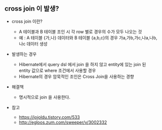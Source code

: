 ## cross join 이 발생?

* cross join 이란?
  * A 테이블과 B 테이블 조인 시 각 row 별로 경우의 수가 모두 나오는 것
  * 예 : A 테이블 {가,나} 데이터와 B 테이블 {a,b,c}의 경우 가a,가b,가c,나a,나b,나c 데이터 생성

* 발생하는 경우
  * Hibernate에서 query dsl 에서 join 을 하지 않고 entity에 있는 join 된 entity 값으로 where 조건에서 사용할 경우
  * Hibernate의 경우 암묵적인 조인은 Cross Join을 사용하는 경향

* 해결책
  * 명시적으로 join 을 사용한다.

* 참고
  * https://jojoldu.tistory.com/533
  * http://egloos.zum.com/sweeper/v/3002332
